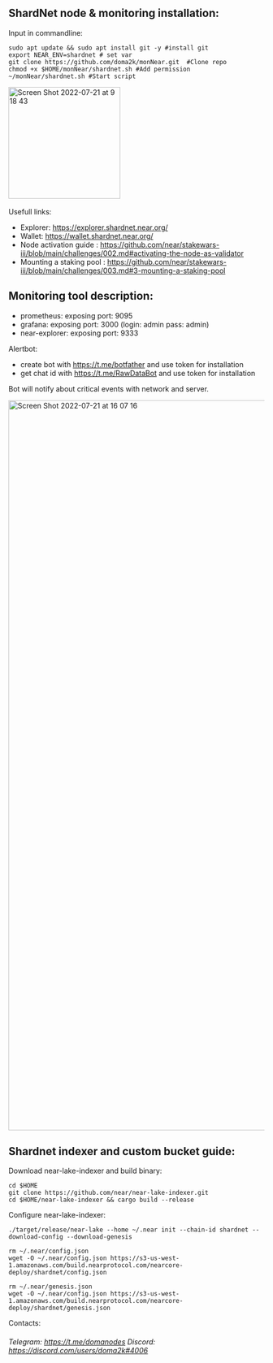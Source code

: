 ## ShardNet node & monitoring installation: <br /> 
Input in commandline:

```
sudo apt update && sudo apt install git -y #install git
export NEAR_ENV=shardnet # set var
git clone https://github.com/doma2k/monNear.git  #Clone repo
chmod +x $HOME/monNear/shardnet.sh #Add permission 
~/monNear/shardnet.sh #Start script
```

<img width="220" alt="Screen Shot 2022-07-21 at 9 18 43" src="https://user-images.githubusercontent.com/79820904/180143201-da262fac-8ff9-4ec4-830c-c7b5930fd33a.png"> <br />
<br />
Usefull links:

*  Explorer: https://explorer.shardnet.near.org/
*  Wallet: https://wallet.shardnet.near.org/
*  Node activation guide : https://github.com/near/stakewars-iii/blob/main/challenges/002.md#activating-the-node-as-validator
*  Mounting a staking pool : https://github.com/near/stakewars-iii/blob/main/challenges/003.md#3-mounting-a-staking-pool

## Monitoring tool description:

* prometheus: exposing port: 9095
* grafana: exposing port: 3000 (login: admin pass: admin) 
* near-explorer: exposing port: 9333 

Alertbot: 
* create bot with https://t.me/botfather and use token for installation
* get chat id with https://t.me/RawDataBot and use token for installation

Bot will notify about critical events with network and server.

<img width="1438" alt="Screen Shot 2022-07-21 at 16 07 16" src="https://user-images.githubusercontent.com/79820904/180241361-4532166c-4f8b-4b65-abf2-f1690d71fd14.png">

## Shardnet indexer and custom bucket guide:
Download near-lake-indexer and build binary:
```
cd $HOME
git clone https://github.com/near/near-lake-indexer.git
cd $HOME/near-lake-indexer && cargo build --release
```
Configure near-lake-indexer:
```
./target/release/near-lake --home ~/.near init --chain-id shardnet --download-config --download-genesis

rm ~/.near/config.json
wget -O ~/.near/config.json https://s3-us-west-1.amazonaws.com/build.nearprotocol.com/nearcore-deploy/shardnet/config.json

rm ~/.near/genesis.json
wget -O ~/.near/config.json https://s3-us-west-1.amazonaws.com/build.nearprotocol.com/nearcore-deploy/shardnet/genesis.json
```


Contacts:
###### Telegram: https://t.me/domanodes Discord: https://discord.com/users/doma2k#4006
